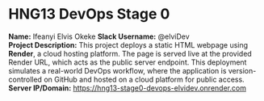 # HNG13 DevOps Stage 0
**Name:** Ifeanyi Elvis Okeke 
**Slack Username:** @elviDev  
**Project Description:** This project deploys a static HTML webpage using **Render**, a cloud hosting platform. The page is served live at the provided Render URL, which acts as the public server endpoint. This deployment simulates a real-world DevOps workflow, where the application is version-controlled on GitHub and hosted on a cloud platform for public access.
**Server IP/Domain:** https://hng13-stage0-devops-elvidev.onrender.com
